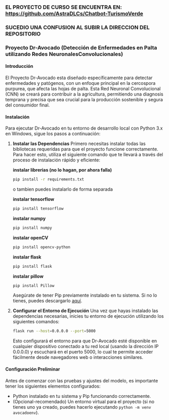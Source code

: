 ### EL PROYECTO DE CURSO SE ENCUENTRA EN: https://github.com/AstraDLCs/Chatbot-TurismoVerde
### SUCEDIO UNA CONFUSION AL SUBIR LA DIRECCION DEL REPOSITORIO

### Proyecto Dr-Avocado (Detección de Enfermedades en Palta utilizando Redes NeuronalesConvolucionales)

#### Introducción

El Proyecto Dr-Avocado esta diseñado específicamente para detectar enfermedades y patógenos, con un enfoque principal en la cercospora purpurea, que afecta las hojas de palta.
Esta Red Neuronal Convolucional (CNN) se creará para contribuir a la agricultura, permitiendo una diagnosis temprana y precisa que sea crucial para la producción sostenible y segura del consumidor final.

#### Instalación

Para ejecutar Dr-Avocado en tu entorno de desarrollo local con Python 3.x en Windows, sigue los pasos a
continuación:

1. **Instalar las Dependencias**
   Primero necesitas instalar todas las bibliotecas requeridas para que el proyecto funcione correctamente. Para
hacer esto, utiliza el siguiente comando que te llevará a través del proceso de instalación rápido y eficiente:

   **instalar librerias (no lo hagan, por ahora falla)**
    ```bash
    pip install -r requirements.txt
    ```
    o tambien puedes instalarlo de forma separada

   **instalar tensorflow**
    ```bash
    pip install tensorflow
    ```
    **instalar numpy**
    ```bash
    pip install numpy
    ```
    **instalar openCV**
    ```bash
    pip install opencv-python
    ```
    **instalar flask**
    ```bash
    pip install flask
    ```
    **instalar pillow**
    ```bash
    pip install Pillow
    ```

   Asegúrate de tener Pip previamente instalado en tu sistema. Si no lo tienes, puedes descargarlo
[aquí](https://pip.pypa.io/en/stable/).

2. **Configurar el Entorno de Ejecución**
   Una vez que hayas instalado las dependencias necesarias, inicies tu entorno de ejecución utilizando los
siguientes comandos:

    ```bash
    flask run --host=0.0.0.0 --port=5000
    ```

   Esto configurará el entorno para que Dr-Avocado esté disponible en cualquier dispositivo conectado a tu red
local (usando la dirección IP 0.0.0.0) y escuchará en el puerto 5000, lo cual te permite acceder fácilmente desde
navegadores web o interacciones similares.

#### Configuración Preliminar

Antes de comenzar con las pruebas y ajustes del modelo, es importante tener los siguientes elementos configurados:

- Python instalado en tu sistema y Pip funcionando correctamente.
- (Opcional-recomendado) Un entorno virtual para el proyecto (si no tienes uno ya creado, puedes hacerlo ejecutando `python -m venv
avocadoenv`).
